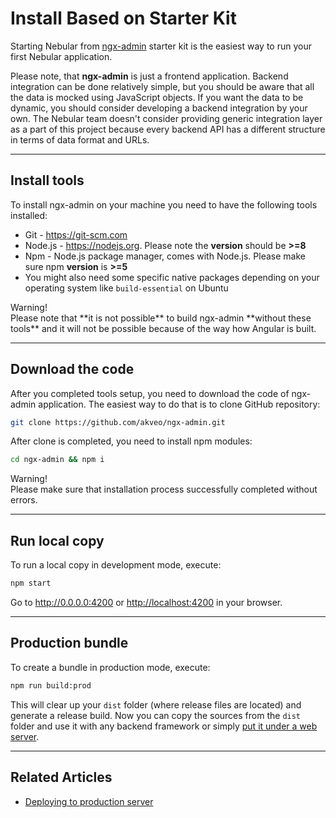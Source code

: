 # Install Based on Starter Kit

Starting Nebular from <a href="https://github.com/akveo/ngx-admin/" target="_blank">ngx-admin</a> starter kit is the easiest way to run your first Nebular application. 
 
Please note, that **ngx-admin** is just a frontend application. Backend integration can be done relatively simple, but you should be aware that all the data is mocked using JavaScript objects. 
If you want the data to be dynamic, you should consider developing a backend integration by your own. 
The Nebular team doesn't consider providing generic integration layer as a part of this project because every backend API has a different structure in terms of data format and URLs.
<hr>

## Install tools

To install ngx-admin on your machine you need to have the following tools installed:
- Git - <a href="https://git-scm.com" target="_blank">https://git-scm.com</a>
- Node.js - <a href="https://nodejs.org" target="_blank">https://nodejs.org</a>. Please note the **version** should be **>=8**
- Npm - Node.js package manager, comes with Node.js. Please make sure npm **version** is **>=5**
- You might also need some specific native packages depending on your operating system like `build-essential` on Ubuntu

<div class="note note-warning">
  <div class="note-title">Warning!</div>
  <div class="note-body">
    Please note that **it is not possible** to build ngx-admin **without these tools** and it will not be possible because of the way how Angular is built.
  </div>
</div>
<hr>

## Download the code
After you completed tools setup, you need to download the code of ngx-admin application. The easiest way to do that is to clone GitHub repository:
```bash
git clone https://github.com/akveo/ngx-admin.git
```

After clone is completed, you need to install npm modules:
```bash
cd ngx-admin && npm i
```
<div class="note note-warning">
  <div class="note-title">Warning!</div>
  <div class="note-body">
    Please make sure that installation process successfully completed without errors.
  </div>
</div>
<hr>

## Run local copy

To run a local copy in development mode, execute:

```bash
npm start
```

Go to <a href="http://0.0.0.0:4200" target="_blank">http://0.0.0.0:4200</a> or <a href="http://localhost:4200" target="_blank">http://localhost:4200</a> in your browser.
<hr>

## Production bundle

To create a bundle in production mode, execute:

```bash
npm run build:prod
```

This will clear up your `dist` folder (where release files are located) and generate a release build.
Now you can copy the sources from the `dist` folder and use it with any backend framework or simply [put it under a web server](docs/guides/server-deployment).
<hr>

## Related Articles

- [Deploying to production server](docs/guides/server-deployment)
